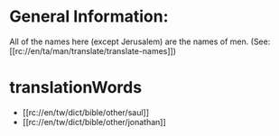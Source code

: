 # General Information:

All of the names here (except Jerusalem) are the names of men. (See: [[rc://en/ta/man/translate/translate-names]])

# translationWords

* [[rc://en/tw/dict/bible/other/saul]]
* [[rc://en/tw/dict/bible/other/jonathan]]